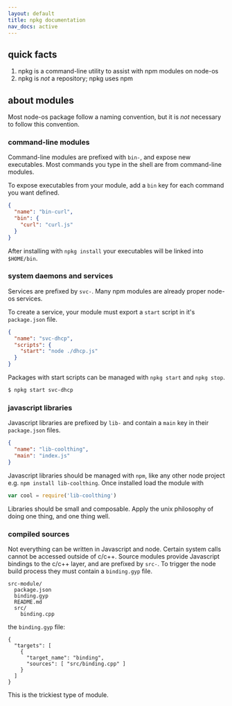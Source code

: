```yaml
---
layout: default
title: npkg documentation
nav_docs: active
---
```


## quick facts

1. npkg is a command-line utility to assist with npm modules on node-os
2. npkg is *not* a repository; npkg uses npm

## about modules

Most node-os package follow a naming convention,
but it is *not* necessary to follow this convention.

### command-line modules

Command-line modules are prefixed with `bin-`,
and expose new executables.
Most commands you type in the shell are from command-line modules.

To expose executables from your module,
add a `bin` key for each command you want defined.

```json
{
  "name": "bin-curl",
  "bin": {
    "curl": "curl.js"
  }
}
```

After installing with `npkg install` your executables will be linked into `$HOME/bin`.

### system daemons and services

Services are prefixed by `svc-`.
Many npm modules are already proper node-os services.

To create a service, your module must export a `start` script in it's `package.json` file.

```json
{
  "name": "svc-dhcp",
  "scripts": {
    "start": "node ./dhcp.js"
  }
}
```

Packages with start scripts can be managed with `npkg start` and `npkg stop`.

```bash
$ npkg start svc-dhcp
```


### javascript libraries

Javascript libraries are prefixed by `lib-` and contain a `main` key in their `package.json` files.

```json
{
  "name": "lib-coolthing",
  "main": "index.js"
}
```

Javascript libraries should be managed with `npm`, like any other node project
e.g. `npm install lib-coolthing`. 
Once installed load the module with 

```javascript
var cool = require('lib-coolthing')
```

Libraries should be small and composable.
Apply the unix philosophy of doing one thing, and one thing well.

### compiled sources

Not everything can be written in Javascript and node.
Certain system calls cannot be accessed outside of c/c++.
Source modules provide Javascript bindings to the c/c++ layer,
and are prefixed by `src-`.
To trigger the node build process they must contain a `binding.gyp` file.

```
src-module/
  package.json
  binding.gyp
  README.md
  src/
    binding.cpp
```

the `binding.gyp` file:

```
{
  "targets": [
    {
      "target_name": "binding",
      "sources": [ "src/binding.cpp" ]
    }
  ]
}
```

This is the trickiest type of module.